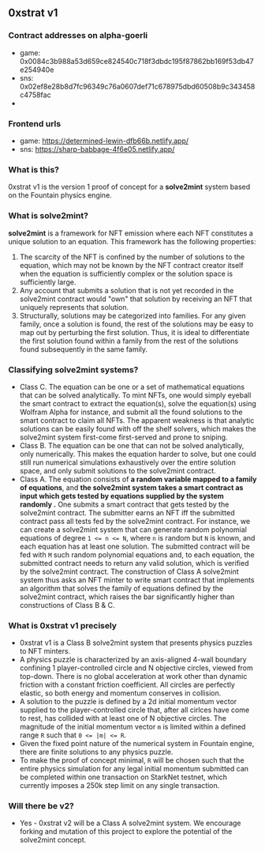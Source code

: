 ## 0xstrat v1

### Contract addresses on alpha-goerli
- game: 0x0084c3b988a53d659ce824540c718f3dbdc195f87862bb169f53db47e254940e
- sns: 0x02ef8e28b8d7fc96349c76a0607def71c678975dbd60508b9c343458c4758fac
- 
### Frontend urls
- game: https://determined-lewin-dfb66b.netlify.app/
- sns: https://sharp-babbage-4f6e05.netlify.app/

### What is this?
0xstrat v1 is the version 1 proof of concept for a **solve2mint** system based on the Fountain physics engine.

### What is solve2mint?
**solve2mint** is a framework for NFT emission where each NFT constitutes a unique solution to an equation. This framework has the following properties:
1. The scarcity of the NFT is confined by the number of solutions to the equation, which may not be known by the NFT contract creator itself when the equation is sufficiently complex or the solution space is sufficiently large.
2. Any account that submits a solution that is not yet recorded in the solve2mint contract would "own" that solution by receiving an NFT that uniquely represents that solution.
3. Structurally, solutions may be categorized into families. For any given family, once a solution is found, the rest of the solutions may be easy to map out by perturbing the first solution. Thus, it is ideal to differentiate the first solution found within a family from the rest of the solutions found subsequently in the same family.

### Classifying solve2mint systems?
- Class C. The equation can be one or a set of mathematical equations that can be solved analytically. To mint NFTs, one would simply eyeball the smart contract to extract the equation(s), solve the equation(s) using Wolfram Alpha for instance, and submit all the found solutions to the smart contract to claim all NFTs. The apparent weakness is that analytic solutions can be easily found with off the shelf solvers, which makes the solve2mint system first-come first-served and prone to  sniping. 
- Class B. The equation can be one that can not be solved analytically, only numerically. This makes the equation harder to solve, but one could still run numerical simulations exhaustively over the entire solution space, and only submit solutions to the solve2mint contract.
- Class A. The equation consists of **a random variable mapped to a family of equations**, and **the solve2mint system takes a smart contract as input which gets tested by equations supplied by the system randomly .** One submits a smart contract that gets tested by the solve2mint contract. The submitter earns an NFT iff the submitted contract pass all tests fed by the solve2mint contract. For instance, we can create a solve2mint system that can generate random polynomial equations of degree `1 <= n <= N`, where `n` is random but `N` is known, and each equation has at least one solution. The submitted contract will be fed with `M` such random polynomial equations and, to each equation, the submitted contract needs to return any valid solution, which is verified by the solve2mint contract. The construction of Class A solve2mint system thus asks an NFT minter to write smart contract that implements an algorithm that solves the family of equations defined by the solve2mint contract, which raises the bar significantly higher than constructions of Class B & C.

### What is 0xstrat v1 precisely
- 0xstrat v1 is a Class B solve2mint system that presents physics puzzles to NFT minters.
- A physics puzzle is characterized by an axis-aligned 4-wall boundary confining 1 player-controlled circle and N objective circles, viewed from top-down. There is no global acceleration at work other than dynamic friction with a constant friction coefficient. All circles are perfectly elastic, so both energy and momentum conserves in collision.
- A solution to the puzzle is defined by a 2d initial momentum vector supplied to the player-controlled circle that, after all cirlces have come to rest, has collided with at least one of N objective circles. The magnitude of the initial momentum vector `m` is limited within a defined range `R` such that `0 <= |m| <= R`.
- Given the fixed point nature of the numerical system in Fountain engine, there are finite solutions to any physics puzzle.
- To make the proof of concept minimal, `R` will be chosen such that the entire physics simulation for any legal initial momentum submitted can be completed within one transaction on StarkNet testnet, which currently imposes a 250k step limit on any single transaction.

### Will there be v2?
- Yes - 0xstrat v2 will be a Class A solve2mint system. We encourage forking and mutation of this project to explore the potential of the solve2mint concept.
